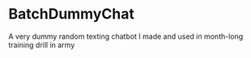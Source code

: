 # BatchDummyChat
A very dummy random texting chatbot I made and used in month-long training drill in army
